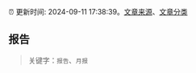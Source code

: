 :alarm_clock: 更新时间: 2024-09-11 17:38:39。[文章来源](/README.md)、[文章分类](/TAGS.md)

## 报告


> 关键字：`报告`、`月报`



